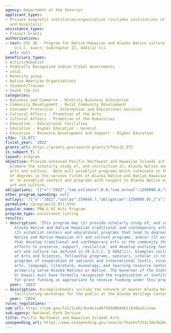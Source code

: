 ```yaml
---
agency: Department of the Interior
applicant_types:
- Private nonprofit institution/organization (includes institutions of higher education
  and hospitals)
assistance_types:
- Project Grants
authorizations:
- text: USC 20 - Program for Native Hawaiian and Alaska Native culture and arts development
    U.S.C. &sect; Subchapter II, 4441(a)-(c).
  url: null
beneficiary_types:
- Artist/Humanist
- Federally Recognized Indian Tribal Governments
- Local
- Minority group
- Native American Organizations
- Student/Trainee
- Youth (16-21)
categories:
- Business and Commerce - Minority Business Enterprise
- Community Development - Rural Community Development
- Consumer Protection - Information and Educational Services
- Cultural Affairs - Promotion of the Arts
- Cultural Affairs - Promotion of the Humanities
- Education - Educational Facilities
- Education - Higher Education - General
- Education - Resource Development and Support - Higher Education
cfda: '15.071'
fiscal_year: '2022'
grants_url: https://grants.gov/search-grants?cfda=15.071
is_subpart_f: 1
layout: program
objective: Provide enhanced Pacific Northwest and Hawaiian Islands art programs that
  promote the scholarly study of, and instruction in, Alaska Native and Native Hawaiian
  arts and culture.  Work will establish programs which culminate in the awarding
  of degrees in the various fields of Alaska Native and Native Hawaiian art and culture
  or to establish centers and programs with respect to Alaska Native or Native Hawaiian
  art and culture.
obligations: '[{"x":"2022","sam_estimate":0.0,"sam_actual":1250000.0,"usa_spending_actual":1250000.0},{"x":"2023","sam_estimate":0.0,"sam_actual":1493457.0,"usa_spending_actual":1493457.4},{"x":"2024","sam_estimate":1499282.0,"sam_actual":0.0,"usa_spending_actual":2749282.0}]'
other_program_spending: null
outlays: '[{"x":"2022","outlay":159048.7,"obligation":1250000.0},{"x":"2023","outlay":112789.13,"obligation":1493457.4},{"x":"2024","outlay":0.0,"obligation":2749282.0}]'
permalink: /program/15.071.html
popular_name: PNW & HI Arts Program
program_type: assistance_listing
results:
- description: 'This program may (1) provide scholarly study of, and instruction in,
    Alaska Native and Native Hawaiian traditional and contemporary arts and culture,
    (2) establish centers and educational programs that lead to degrees in Alaska
    Native and Native Hawaiian art and culture programs, and/or (3) establish programs
    that develop traditional and contemporary arts in the community through coordinate
    efforts to preserve, support, revitalize, and develop evolving forms of Indian
    art and culture (as defined in 20 U.S.C. § 4402(1)). Examples include: a Departments
    of Arts and Sciences, fellowship programs, seminars, scholar in residence, inter-institutional
    programs of cooperation at national and international levels, visual arts, performance
    arts, language, literature, museology, and learning resource centers.  Programs
    primarily serve Alaska Natives or Native. The Governor of the State of Alaska
    or Hawaii must have formally recognized the organization or institution that applies
    for grant funding as appropriate to receive funding under this program.'
  year: '2022'
- description: Accomplishments include the network of master Alaska Native Artists
    facilitating workshops for the public at the Alaska Heritage Center.
  year: '2024'
rules_regulations: ''
sam_url: https://sam.gov/fal/2ce6c3be4e1a46758948b848119a9ba2/view
sub-agency: National Park Service
title: Pacific Northwest and Hawaiian Islands Arts
usaspending_url: https://www.usaspending.gov/search/?hash=f251c38cdb28d6a224e27f8813cdce1a
---
```

